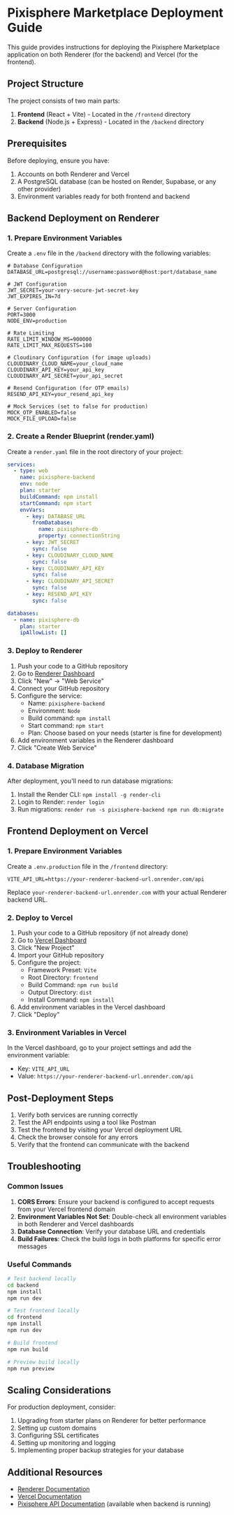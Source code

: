 # Pixisphere Marketplace Deployment Guide

This guide provides instructions for deploying the Pixisphere Marketplace application on both Renderer (for the backend) and Vercel (for the frontend).

## Project Structure

The project consists of two main parts:

1. **Frontend** (React + Vite) - Located in the `/frontend` directory
2. **Backend** (Node.js + Express) - Located in the `/backend` directory

## Prerequisites

Before deploying, ensure you have:

1. Accounts on both Renderer and Vercel
2. A PostgreSQL database (can be hosted on Render, Supabase, or any other provider)
3. Environment variables ready for both frontend and backend

## Backend Deployment on Renderer

### 1. Prepare Environment Variables

Create a `.env` file in the `/backend` directory with the following variables:

```
# Database Configuration
DATABASE_URL=postgresql://username:password@host:port/database_name

# JWT Configuration
JWT_SECRET=your-very-secure-jwt-secret-key
JWT_EXPIRES_IN=7d

# Server Configuration
PORT=3000
NODE_ENV=production

# Rate Limiting
RATE_LIMIT_WINDOW_MS=900000
RATE_LIMIT_MAX_REQUESTS=100

# Cloudinary Configuration (for image uploads)
CLOUDINARY_CLOUD_NAME=your_cloud_name
CLOUDINARY_API_KEY=your_api_key
CLOUDINARY_API_SECRET=your_api_secret

# Resend Configuration (for OTP emails)
RESEND_API_KEY=your_resend_api_key

# Mock Services (set to false for production)
MOCK_OTP_ENABLED=false
MOCK_FILE_UPLOAD=false
```

### 2. Create a Render Blueprint (render.yaml)

Create a `render.yaml` file in the root directory of your project:

```yaml
services:
  - type: web
    name: pixisphere-backend
    env: node
    plan: starter
    buildCommand: npm install
    startCommand: npm start
    envVars:
      - key: DATABASE_URL
        fromDatabase:
          name: pixisphere-db
          property: connectionString
      - key: JWT_SECRET
        sync: false
      - key: CLOUDINARY_CLOUD_NAME
        sync: false
      - key: CLOUDINARY_API_KEY
        sync: false
      - key: CLOUDINARY_API_SECRET
        sync: false
      - key: RESEND_API_KEY
        sync: false

databases:
  - name: pixisphere-db
    plan: starter
    ipAllowList: []
```

### 3. Deploy to Renderer

1. Push your code to a GitHub repository
2. Go to [Renderer Dashboard](https://dashboard.render.com/)
3. Click "New" → "Web Service"
4. Connect your GitHub repository
5. Configure the service:
   - Name: `pixisphere-backend`
   - Environment: `Node`
   - Build command: `npm install`
   - Start command: `npm start`
   - Plan: Choose based on your needs (starter is fine for development)
6. Add environment variables in the Renderer dashboard
7. Click "Create Web Service"

### 4. Database Migration

After deployment, you'll need to run database migrations:

1. Install the Render CLI: `npm install -g render-cli`
2. Login to Render: `render login`
3. Run migrations: `render run -s pixisphere-backend npm run db:migrate`

## Frontend Deployment on Vercel

### 1. Prepare Environment Variables

Create a `.env.production` file in the `/frontend` directory:

```
VITE_API_URL=https://your-renderer-backend-url.onrender.com/api
```

Replace `your-renderer-backend-url.onrender.com` with your actual Renderer backend URL.

### 2. Deploy to Vercel

1. Push your code to a GitHub repository (if not already done)
2. Go to [Vercel Dashboard](https://vercel.com/dashboard)
3. Click "New Project"
4. Import your GitHub repository
5. Configure the project:
   - Framework Preset: `Vite`
   - Root Directory: `frontend`
   - Build Command: `npm run build`
   - Output Directory: `dist`
   - Install Command: `npm install`
6. Add environment variables in the Vercel dashboard
7. Click "Deploy"

### 3. Environment Variables in Vercel

In the Vercel dashboard, go to your project settings and add the environment variable:

- Key: `VITE_API_URL`
- Value: `https://your-renderer-backend-url.onrender.com/api`

## Post-Deployment Steps

1. Verify both services are running correctly
2. Test the API endpoints using a tool like Postman
3. Test the frontend by visiting your Vercel deployment URL
4. Check the browser console for any errors
5. Verify that the frontend can communicate with the backend

## Troubleshooting

### Common Issues

1. **CORS Errors**: Ensure your backend is configured to accept requests from your Vercel frontend domain
2. **Environment Variables Not Set**: Double-check all environment variables in both Renderer and Vercel dashboards
3. **Database Connection**: Verify your database URL and credentials
4. **Build Failures**: Check the build logs in both platforms for specific error messages

### Useful Commands

```bash
# Test backend locally
cd backend
npm install
npm run dev

# Test frontend locally
cd frontend
npm install
npm run dev

# Build frontend
npm run build

# Preview build locally
npm run preview
```

## Scaling Considerations

For production deployment, consider:

1. Upgrading from starter plans on Renderer for better performance
2. Setting up custom domains
3. Configuring SSL certificates
4. Setting up monitoring and logging
5. Implementing proper backup strategies for your database

## Additional Resources

- [Renderer Documentation](https://render.com/docs)
- [Vercel Documentation](https://vercel.com/docs)
- [Pixisphere API Documentation](http://localhost:3000/api-docs) (available when backend is running)
